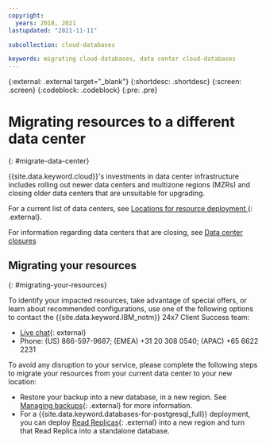 ```yaml
---
copyright:
  years: 2018, 2021
lastupdated: "2021-11-11"

subcollection: cloud-databases

keywords: migrating cloud-databases, data center cloud-databases
---
```


{:external: .external target="_blank"}
{:shortdesc: .shortdesc}
{:screen: .screen}
{:codeblock: .codeblock}
{:pre: .pre}

# Migrating resources to a different data center
{: #migrate-data-center}

{{site.data.keyword.cloud}}'s investments in data center infrastructure includes rolling out newer data centers and multizone regions (MZRs) and closing older data centers that are unsuitable for upgrading. 

For a current list of data centers, see [Locations for resource deployment
](/docs/overview?topic=overview-locations){: .external}. 

For information regarding data centers that are closing, see [Data center closures](/docs/get-support?topic=get-support-dc-closure)

## Migrating your resources
{: #migrating-your-resources}

To identify your impacted resources, take advantage of special offers, or learn about recommended configurations, use one of the following options to contact the {{site.data.keyword.IBM_notm}} 24x7 Client Success team:

- [Live chat](https://www.ibm.com/cloud/data-centers/?focusArea=WCP%20-%20Pooled%20CSM&contactmodule){: external}
- Phone: (US) 866-597-9687; (EMEA) +31 20 308 0540; (APAC) +65 6622 2231

To avoid any disruption to your service, please complete the following steps to migrate your resources from your current data center to your new location: 

- Restore your backup into a new database, in a new region. See [Managing backups](/docs/cloud-databases?topic=cloud-databases-dashboard-backups){: .external} for more information.
- For a {{site.data.keyword.databases-for-postgresql_full}} deployment, you can deploy [Read Replicas](/docs/databases-for-postgresql?topic=databases-for-postgresql-read-only-replicas){: .external} into a new region and turn that Read Replica into a standalone database.
